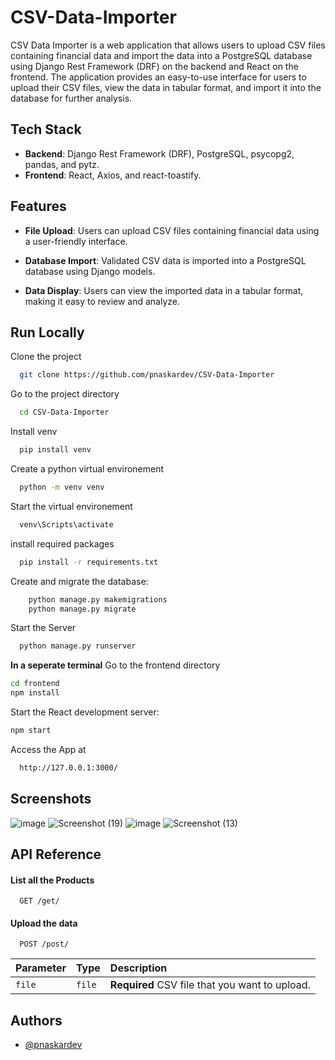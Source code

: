 
# CSV-Data-Importer

CSV Data Importer is a web application that allows users to upload CSV files containing financial data and import the data into a PostgreSQL database using Django Rest Framework (DRF) on the backend and React on the frontend. The application provides an easy-to-use interface for users to upload their CSV files, view the data in tabular format, and import it into the database for further analysis.
## Tech Stack

- **Backend**: Django Rest Framework (DRF), PostgreSQL, psycopg2, pandas, and pytz.
- **Frontend**: React, Axios, and react-toastify.


## Features

- **File Upload**: Users can upload CSV files containing financial data using a user-friendly interface.

- **Database Import**: Validated CSV data is imported into a PostgreSQL database using Django models.

- **Data Display**: Users can view the imported data in a tabular format, making it easy to review and analyze.

## Run Locally

Clone the project

```bash
  git clone https://github.com/pnaskardev/CSV-Data-Importer
```

Go to the project directory

```bash
  cd CSV-Data-Importer
```
Install venv

```bash
  pip install venv
```

Create a python virtual environement

```bash
  python -m venv venv
```

Start the virtual environement

```bash
  venv\Scripts\activate
```

install required packages

```bash
  pip install -r requirements.txt
```
Create and migrate the database:
```bash
    python manage.py makemigrations
    python manage.py migrate
```
Start the Server
```bash
  python manage.py runserver
```

**In a seperate terminal** 
Go to the frontend directory

```bash
cd frontend
npm install
```

Start the React development server:
```bash
npm start

```

Access the App at 

```bash
  http://127.0.0.1:3000/
```


## Screenshots
![image](https://github.com/pnaskardev/CSV-Data-Importer/assets/71266237/b8c4fab7-5cd9-4a9a-ad19-ae420c8b05a9)
![Screenshot (19)](https://github.com/pnaskardev/CSV-Data-Importer/assets/71266237/ccd04334-fd55-4191-840e-54ecce3603cd)
![image](https://github.com/pnaskardev/CSV-Data-Importer/assets/71266237/15edc85c-ffb3-4e1d-9d50-321fabb0d44b)
![Screenshot (13)](https://github.com/pnaskardev/CSV-Data-Importer/assets/71266237/1eaeb86e-031e-435b-afc0-6f0bbf3a5b3f)



## API Reference


#### List all the Products

```http
  GET /get/
```

#### Upload the data 

```http
  POST /post/
```
| Parameter | Type     | Description                       |
| :-------- | :------- | :-------------------------------- |
| `file` | `file` | **Required** CSV file that you want to upload.  |




## Authors

- [@pnaskardev](https://www.github.com/pnaskardev)


